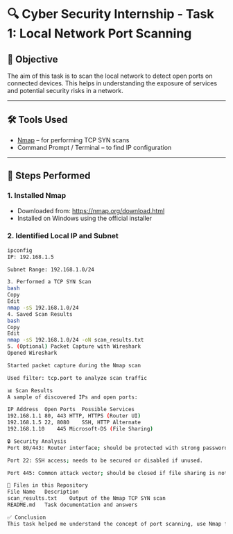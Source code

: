 # 🔍 Cyber Security Internship - Task 1: Local Network Port Scanning

## 📝 Objective
The aim of this task is to scan the local network to detect open ports on connected devices. This helps in understanding the exposure of services and potential security risks in a network.

---

## 🛠 Tools Used
- [Nmap](https://nmap.org/) – for performing TCP SYN scans
- Command Prompt / Terminal – to find IP configuration

---

## 🧪 Steps Performed

### 1. Installed Nmap
- Downloaded from: https://nmap.org/download.html
- Installed on Windows using the official installer

### 2. Identified Local IP and Subnet
```bash
ipconfig
IP: 192.168.1.5

Subnet Range: 192.168.1.0/24

3. Performed a TCP SYN Scan
bash
Copy
Edit
nmap -sS 192.168.1.0/24
4. Saved Scan Results
bash
Copy
Edit
nmap -sS 192.168.1.0/24 -oN scan_results.txt
5. (Optional) Packet Capture with Wireshark
Opened Wireshark

Started packet capture during the Nmap scan

Used filter: tcp.port to analyze scan traffic

📊 Scan Results
A sample of discovered IPs and open ports:

IP Address	Open Ports	Possible Services
192.168.1.1	80, 443	HTTP, HTTPS (Router UI)
192.168.1.5	22, 8080	SSH, HTTP Alternate
192.168.1.10	445	Microsoft-DS (File Sharing)

🔒 Security Analysis
Port 80/443: Router interface; should be protected with strong password.

Port 22: SSH access; needs to be secured or disabled if unused.

Port 445: Common attack vector; should be closed if file sharing is not needed.

📁 Files in this Repository
File Name	Description
scan_results.txt	Output of the Nmap TCP SYN scan
README.md	Task documentation and answers

✅ Conclusion
This task helped me understand the concept of port scanning, use Nmap for reconnaissance, and analyze network exposure through open ports.
